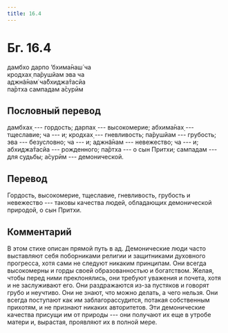 ```yaml
---
title: 16.4
---
```


# Бг. 16.4
дамбхо дарпо ’бхима̄наш́ ча<br/>
кродхах̣ па̄рушйам эва ча<br/>
аджн̃а̄нам̇ ча̄бхиджа̄тасйа<br/>
па̄ртха сампадам а̄сурӣм
## Пословный перевод

дамбхах̣ --- гордость; дарпах̣ --- высокомерие; абхима̄нах̣ --- тщеславие;
ча --- и; кродхах̣ --- гневливость; па̄рушйам --- грубость; эва ---
безусловно; ча --- и; аджн̃а̄нам --- невежество; ча --- и; абхиджа̄тасйа
--- рожденного; па̄ртха --- о сын Притхи; сампадам --- для судьбы; а̄сурӣм
--- демонической.

## Перевод

Гордость, высокомерие, тщеславие, гневливость, грубость и невежество ---
таковы качества людей, обладающих демонической природой, о сын Притхи.

## Комментарий

В этом стихе описан прямой путь в ад. Демонические люди часто выставляют
себя поборниками религии и защитниками духовного прогресса, хотя сами не
следуют никаким принципам. Они всегда высокомерны и горды своей
образованностью и богатством. Желая, чтобы перед ними преклонялись, они
требуют уважения и почета, хотя и не заслуживают его. Они раздражаются
из-за пустяков и говорят грубо и неучтиво. Они не знают, что можно
делать, а чего нельзя. Они всегда поступают как им заблагорассудится,
потакая собственным прихотям, и не признают никаких авторитетов. Эти
демонические качества присущи им от природы --- они получают их еще в
утробе матери и, вырастая, проявляют их в полной мере.
